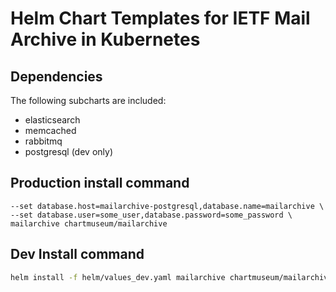 # Helm Chart Templates for IETF Mail Archive in Kubernetes

## Dependencies

The following subcharts are included:
* elasticsearch
* memcached
* rabbitmq
* postgresql (dev only)

## Production install command
```helm install \
--set database.host=mailarchive-postgresql,database.name=mailarchive \
--set database.user=some_user,database.password=some_password \
mailarchive chartmuseum/mailarchive
```

## Dev Install command
```sh
helm install -f helm/values_dev.yaml mailarchive chartmuseum/mailarchive 
```
